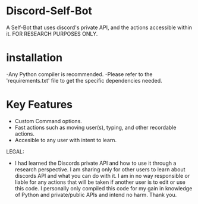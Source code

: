# Discord-Self-Bot
A Self-Bot that uses discord's private API, and the actions accessible within it. FOR RESEARCH PURPOSES ONLY. 

# installation
-Any Python compiler is recommended.
-Please refer to the 'requirements.txt' file to get the specific dependencies needed.

# Key Features
- Custom Command options.
- Fast actions such as moving user(s), typing, and other recordable actions.
- Accesible to any user with intent to learn.






LEGAL:
- I had learned the Discords private API and how to use it through a research perspective. I am sharing only for other users to learn about discords API and what you can do with it. I am in no way responsible or liable for any actions that will be taken if another user is to edit or use this code. I personally only compiled this code for my gain in knowledge of Python and private/public APIs and intend no harm. Thank you.

